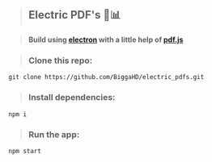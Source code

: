 > ## Electric PDF's 📑📊

> #### Build using [electron](https://electronjs.org/) with a little help of [pdf.js](https://github.com/mozilla/pdf.js) 

> ### Clone this repo:
```
git clone https://github.com/BiggaHD/electric_pdfs.git
```

> ### Install dependencies:
```
npm i
```

> ### Run the app:
```
npm start
```
